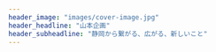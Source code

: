 ```yaml
---
header_image: "images/cover-image.jpg"
header_headline: "山本企画"
header_subheadline: "静岡から繋がる、広がる、新しいこと"
---
```

